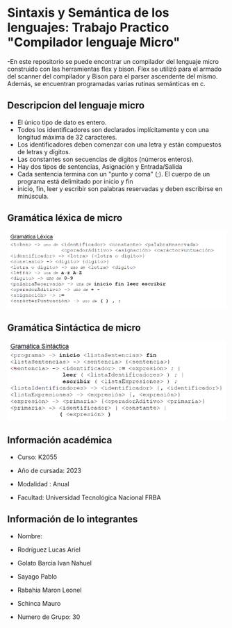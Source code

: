 # Sintaxis y Semántica de los lenguajes: Trabajo Practico "Compilador lenguaje Micro"

-En este repositorio se puede encontrar un compilador del lenguaje micro construido con las herramientas flex y bison. Flex se utilizó para el armado del scanner del compilador y Bison para el parser ascendente del mismo. Además, se encuentran programadas varias rutinas semánticas en c.

## Descripcion del lenguaje micro

- El único tipo de dato es entero.
- Todos los identificadores son declarados implícitamente y con una
longitud máxima de 32 caracteres.
- Los identificadores deben comenzar con una letra y están compuestos
de letras y dígitos.
- Las constantes son secuencias de dígitos (números enteros).
- Hay dos tipos de sentencias, Asignación y Entrada/Salida
- Cada sentencia termina con un "punto y coma" (;). El cuerpo de un
programa está delimitado por inicio y fin
- inicio, fin, leer y escribir son palabras reservadas y deben
escribirse en minúscula.

## Gramática léxica de micro

![Gramática Léxica](image.png)

## Gramática Sintáctica de micro

![Gramática sintáctica](image-1.png)

## Información académica

- Curso: K2055

- Año de cursada: 2023

- Modalidad : Anual

- Facultad: Universidad Tecnológica Nacional FRBA

## Información de lo integrantes

- Nombre:

- Rodríguez Lucas Ariel

- Golato Barcia Ivan Nahuel

- Sayago Pablo

- Rabahia Maron Leonel

- Schinca Mauro

- Numero de Grupo: 30
  